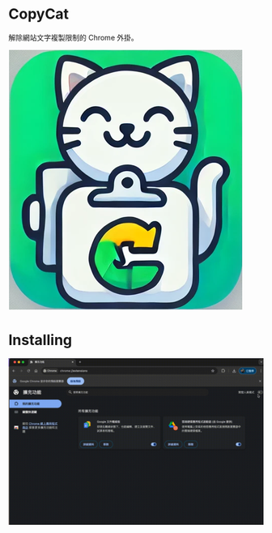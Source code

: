 # CopyCat

解除網站文字複製限制的 Chrome 外掛。

![logo](https://github.com/TimLai666/CopyCat/blob/main/icon.png)

# Installing

![Installation guide](https://github.com/TimLai666/CopyCat/blob/main/Installation_guide.gif)

